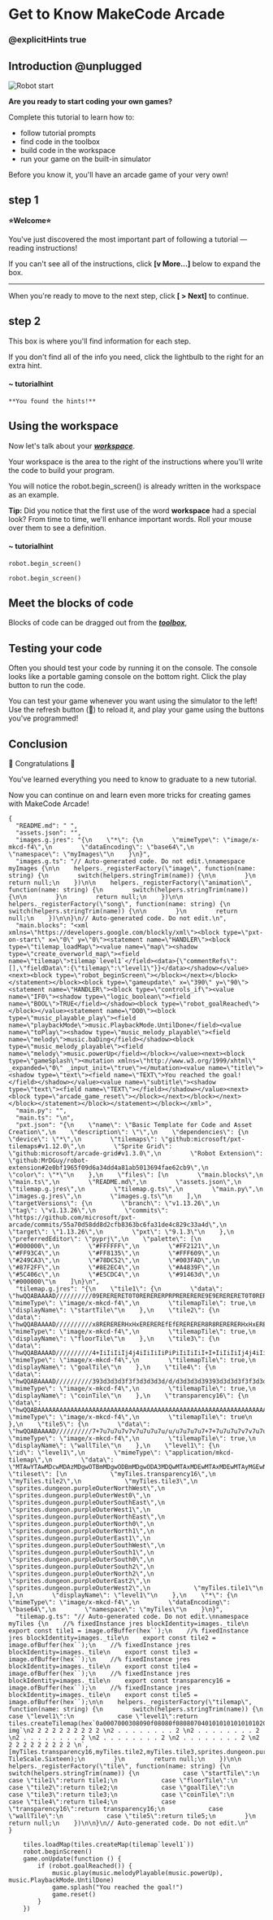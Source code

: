 # Get to Know MakeCode Arcade 

### @explicitHints true

## Introduction @unplugged

![Robot start](https://raw.githubusercontent.com/MrDGuy/pxt-skillmap-robot/main/docs/static/robot1.png "Robot Start" )

**Are you ready to start coding your own games?**

Complete this tutorial to learn how to:
- follow tutorial prompts
- find code in the toolbox
- build code in the workspace
- run your game on the built-in simulator 

Before you know it, you'll have an arcade game of your very own!

## step 1 

**⭐Welcome⭐**

You've just discovered the most important part of following a tutorial — reading instructions!

If you can't see all of the instructions, click **[v More...]** below to expand the box.

---

When you're ready to move to the next step, click **[ >  Next]** to continue.  


## step 2

This box is where you'll find information for each step. 

If you don't find all of the info you need, 
click the lightbulb to the right for an extra hint.


#### ~ tutorialhint 
```
**You found the hints!**
```


## Using the workspace

Now let's talk about your [__*workspace*__](#workIt "The area where you build code").

Your workspace is the area to the right of the instructions where you'll write the code to build your program. 

You will notice the robot.begin_screen() is already written in the workspace as an example.

**Tip:** Did you notice that the first use of the word __workspace__ had a special look? 
From time to time, we'll enhance important words. Roll your mouse over them to see a definition.

#### ~ tutorialhint 
```python
robot.begin_screen()
```

```template
robot.begin_screen()
```

## Meet the blocks of code

Blocks of code can be dragged out from the  [__*toolbox*__](#tools "The strip to the left of your workspace that lists block categories."), 


## Testing your code

Often you should test your code by running it on the console.  The console looks like a portable gaming console on the bottom right.  Click the play button to run the code.

You can test your game whenever you want using the simulator
to the left!  Use the refresh button (🔄) to reload it, and play your
game using the buttons you've programmed!  



## Conclusion 

🎈 Congratulations 🎈 

You've learned everything you need to know to graduate to a new tutorial.

Now you can continue on and learn even more tricks for
creating games with MakeCode Arcade!  

```assetjson
{
  "README.md": " ",
  "assets.json": "",
  "images.g.jres": "{\n    \"*\": {\n        \"mimeType\": \"image/x-mkcd-f4\",\n        \"dataEncoding\": \"base64\",\n        \"namespace\": \"myImages\"\n    }\n}",
  "images.g.ts": "// Auto-generated code. Do not edit.\nnamespace myImages {\n\n    helpers._registerFactory(\"image\", function(name: string) {\n        switch(helpers.stringTrim(name)) {\n\n        }\n        return null;\n    })\n\n    helpers._registerFactory(\"animation\", function(name: string) {\n        switch(helpers.stringTrim(name)) {\n\n        }\n        return null;\n    })\n\n    helpers._registerFactory(\"song\", function(name: string) {\n        switch(helpers.stringTrim(name)) {\n\n        }\n        return null;\n    })\n\n}\n// Auto-generated code. Do not edit.\n",
  "main.blocks": "<xml xmlns=\"https://developers.google.com/blockly/xml\"><block type=\"pxt-on-start\" x=\"0\" y=\"0\"><statement name=\"HANDLER\"><block type=\"tilemap_loadMap\"><value name=\"map\"><shadow type=\"create_overworld_map\"><field name=\"tilemap\">tilemap`level1`</field><data>{\"commentRefs\":[],\"fieldData\":{\"tilemap\":\"level1\"}}</data></shadow></value><next><block type=\"robot_beginScreen\"></block></next></block></statement></block><block type=\"gameupdate\" x=\"390\" y=\"90\"><statement name=\"HANDLER\"><block type=\"controls_if\"><value name=\"IF0\"><shadow type=\"logic_boolean\"><field name=\"BOOL\">TRUE</field></shadow><block type=\"robot_goalReached\"></block></value><statement name=\"DO0\"><block type=\"music_playable_play\"><field name=\"playbackMode\">music.PlaybackMode.UntilDone</field><value name=\"toPlay\"><shadow type=\"music_melody_playable\"><field name=\"melody\">music.baDing</field></shadow><block type=\"music_melody_playable\"><field name=\"melody\">music.powerUp</field></block></value><next><block type=\"gameSplash\"><mutation xmlns=\"http://www.w3.org/1999/xhtml\" _expanded=\"0\" _input_init=\"true\"></mutation><value name=\"title\"><shadow type=\"text\"><field name=\"TEXT\">You reached the goal!</field></shadow></value><value name=\"subtitle\"><shadow type=\"text\"><field name=\"TEXT\"></field></shadow></value><next><block type=\"arcade_game_reset\"></block></next></block></next></block></statement></block></statement></block></xml>",
  "main.py": "",
  "main.ts": "\n",
  "pxt.json": "{\n    \"name\": \"Basic Template for Code and Asset Creation\",\n    \"description\": \"\",\n    \"dependencies\": {\n        \"device\": \"*\",\n        \"tilemaps\": \"github:microsoft/pxt-tilemaps#v1.12.0\",\n        \"Sprite Grid\": \"github:microsoft/arcade-grid#v1.3.0\",\n        \"Robot Extension\": \"github:MrDGuy/robot-extension#2e0bf1965f09d6a34dd4a81ab5013694fae62cb9\",\n        \"color\": \"*\"\n    },\n    \"files\": [\n        \"main.blocks\",\n        \"main.ts\",\n        \"README.md\",\n        \"assets.json\",\n        \"tilemap.g.jres\",\n        \"tilemap.g.ts\",\n        \"main.py\",\n        \"images.g.jres\",\n        \"images.g.ts\"\n    ],\n    \"targetVersions\": {\n        \"branch\": \"v1.13.26\",\n        \"tag\": \"v1.13.26\",\n        \"commits\": \"https://github.com/microsoft/pxt-arcade/commits/55a70d58dd8d2cfb8363bc6fa31de4c829c33a4d\",\n        \"target\": \"1.13.26\",\n        \"pxt\": \"9.1.3\"\n    },\n    \"preferredEditor\": \"pyprj\",\n    \"palette\": [\n        \"#000000\",\n        \"#FFFFFF\",\n        \"#FF2121\",\n        \"#FF93C4\",\n        \"#FF8135\",\n        \"#FFF609\",\n        \"#249CA3\",\n        \"#78DC52\",\n        \"#003FAD\",\n        \"#87F2FF\",\n        \"#8E2EC4\",\n        \"#A4839F\",\n        \"#5C406c\",\n        \"#E5CDC4\",\n        \"#91463d\",\n        \"#000000\"\n    ]\n}\n",
  "tilemap.g.jres": "{\n    \"tile1\": {\n        \"data\": \"hwQQABAAAAD//////////09ERERERET0T0RERERERPRPRERERERE9E9ERERERET0T0RERERERPRPRERERERE9E9ERERERET0T0RERERERPRPRERERERE9E9ERERERET0T0RERERERPRPRERERERE9E9ERERERET0T0RERERERPT//////////w==\",\n        \"mimeType\": \"image/x-mkcd-f4\",\n        \"tilemapTile\": true,\n        \"displayName\": \"startTile\"\n    },\n    \"tile2\": {\n        \"data\": \"hwQQABAAAAD//////////x8RERERERHxHxEREREREfEfERERERER8R8RERERERHxHxEREREREfEfERERERER8R8RERERERHxHxEREREREfEfERERERER8R8RERERERHxHxEREREREfEfERERERER8R8RERERERHxHxEREREREfH//////////w==\",\n        \"mimeType\": \"image/x-mkcd-f4\",\n        \"tilemapTile\": true,\n        \"displayName\": \"floorTile\"\n    },\n    \"tile3\": {\n        \"data\": \"hwQQABAAAAD//////////4+IiIiIiIj4j4iIiIiIiPiPiIiIiIiI+I+IiIiIiIj4j4iIiIiIiPiPiIiIiIiI+I+IiIiIiIj4j4iIiIiIiPiPiIiIiIiI+I+IiIiIiIj4j4iIiIiIiPiPiIiIiIiI+I+IiIiIiIj4j4iIiIiIiPj//////////w==\",\n        \"mimeType\": \"image/x-mkcd-f4\",\n        \"tilemapTile\": true,\n        \"displayName\": \"goalTile\"\n    },\n    \"tile4\": {\n        \"data\": \"hwQQABAAAAD//////////393d3d3d3f3f3d3d3d3d/d/d3d3d3d39393d3d3d3f3f3d3d3d3d/d/d3d3d3d39393d3d3d3f3f3d3d3d3d/d/d3d3d3d39393d3d3d3f3f3d3d3d3d/d/d3d3d3d39393d3d3d3f3f3d3d3d3d/f//////////w==\",\n        \"mimeType\": \"image/x-mkcd-f4\",\n        \"tilemapTile\": true,\n        \"displayName\": \"coinTile\"\n    },\n    \"transparency16\": {\n        \"data\": \"hwQQABAAAAAAAAAAAAAAAAAAAAAAAAAAAAAAAAAAAAAAAAAAAAAAAAAAAAAAAAAAAAAAAAAAAAAAAAAAAAAAAAAAAAAAAAAAAAAAAAAAAAAAAAAAAAAAAAAAAAAAAAAAAAAAAAAAAAAAAAAAAAAAAAAAAAAAAAAAAAAAAAAAAAAAAAAAAAAAAA==\",\n        \"mimeType\": \"image/x-mkcd-f4\",\n        \"tilemapTile\": true\n    },\n    \"tile5\": {\n        \"data\": \"hwQQABAAAAD//////////7+7u7u7u7v7v7u7u7u7u/u/u7u7u7u7+7+7u7u7u7v7v7u7u7u7u/u/u7u7u7u7+7+7u7u7u7v7v7u7u7u7u/u/u7u7u7u7+7+7u7u7u7v7v7u7u7u7u/u/u7u7u7u7+7+7u7u7u7v7v7u7u7u7u/v//////////w==\",\n        \"mimeType\": \"image/x-mkcd-f4\",\n        \"tilemapTile\": true,\n        \"displayName\": \"wallTile\"\n    },\n    \"level1\": {\n        \"id\": \"level1\",\n        \"mimeType\": \"application/mkcd-tilemap\",\n        \"data\": \"MTAwYTAwMDcwMDAzMDgwOTBmMDgwODBmMDgwODA3MDQwMTAxMDEwMTAxMDEwMTAyMGEwNDAxMDEwMTAxMDEwMTAxMDEwYTExMDEwMTAxMDEwMTAxMDEwMTEwMDYwMTAxMDEwMTAxMDEwMTAxMGEwNDEyMDEwMTAxMDEwMTAxMDEwYTA1MGMwYzBlMGQwYzBlMGMwYzBiMjIyMjIyMjIyMjAyMDAwMDAwMjAwMjAwMDAwMDIwMDIwMDAwMDAyMDAyMDAwMDAwMjAwMjAwMDAwMDIwMjIyMjIyMjIyMg==\",\n        \"tileset\": [\n            \"myTiles.transparency16\",\n            \"myTiles.tile2\",\n            \"myTiles.tile3\",\n            \"sprites.dungeon.purpleOuterNorthWest\",\n            \"sprites.dungeon.purpleOuterWest0\",\n            \"sprites.dungeon.purpleOuterSouthEast\",\n            \"sprites.dungeon.purpleOuterWest1\",\n            \"sprites.dungeon.purpleOuterNorthEast\",\n            \"sprites.dungeon.purpleOuterNorth0\",\n            \"sprites.dungeon.purpleOuterNorth1\",\n            \"sprites.dungeon.purpleOuterEast1\",\n            \"sprites.dungeon.purpleOuterSouthWest\",\n            \"sprites.dungeon.purpleOuterSouth1\",\n            \"sprites.dungeon.purpleOuterSouth0\",\n            \"sprites.dungeon.purpleOuterSouth2\",\n            \"sprites.dungeon.purpleOuterNorth2\",\n            \"sprites.dungeon.purpleOuterEast2\",\n            \"sprites.dungeon.purpleOuterWest2\",\n            \"myTiles.tile1\"\n        ],\n        \"displayName\": \"level1\"\n    },\n    \"*\": {\n        \"mimeType\": \"image/x-mkcd-f4\",\n        \"dataEncoding\": \"base64\",\n        \"namespace\": \"myTiles\"\n    }\n}",
  "tilemap.g.ts": "// Auto-generated code. Do not edit.\nnamespace myTiles {\n    //% fixedInstance jres blockIdentity=images._tile\n    export const tile1 = image.ofBuffer(hex``);\n    //% fixedInstance jres blockIdentity=images._tile\n    export const tile2 = image.ofBuffer(hex``);\n    //% fixedInstance jres blockIdentity=images._tile\n    export const tile3 = image.ofBuffer(hex``);\n    //% fixedInstance jres blockIdentity=images._tile\n    export const tile4 = image.ofBuffer(hex``);\n    //% fixedInstance jres blockIdentity=images._tile\n    export const transparency16 = image.ofBuffer(hex``);\n    //% fixedInstance jres blockIdentity=images._tile\n    export const tile5 = image.ofBuffer(hex``);\n\n    helpers._registerFactory(\"tilemap\", function(name: string) {\n        switch(helpers.stringTrim(name)) {\n            case \"level1\":\n            case \"level1\":return tiles.createTilemap(hex`0a0007000308090f08080f0808070401010101010101020a0401010101010101010a110101010101010101100601010101010101010a0412010101010101010a050c0c0e0d0c0e0c0c0b`, img`\n2 2 2 2 2 2 2 2 2 2 \n2 . . . . . . . . 2 \n2 . . . . . . . . 2 \n2 . . . . . . . . 2 \n2 . . . . . . . . 2 \n2 . . . . . . . . 2 \n2 2 2 2 2 2 2 2 2 2 \n`, [myTiles.transparency16,myTiles.tile2,myTiles.tile3,sprites.dungeon.purpleOuterNorthWest,sprites.dungeon.purpleOuterWest0,sprites.dungeon.purpleOuterSouthEast,sprites.dungeon.purpleOuterWest1,sprites.dungeon.purpleOuterNorthEast,sprites.dungeon.purpleOuterNorth0,sprites.dungeon.purpleOuterNorth1,sprites.dungeon.purpleOuterEast1,sprites.dungeon.purpleOuterSouthWest,sprites.dungeon.purpleOuterSouth1,sprites.dungeon.purpleOuterSouth0,sprites.dungeon.purpleOuterSouth2,sprites.dungeon.purpleOuterNorth2,sprites.dungeon.purpleOuterEast2,sprites.dungeon.purpleOuterWest2,myTiles.tile1], TileScale.Sixteen);\n        }\n        return null;\n    })\n\n    helpers._registerFactory(\"tile\", function(name: string) {\n        switch(helpers.stringTrim(name)) {\n            case \"startTile\":\n            case \"tile1\":return tile1;\n            case \"floorTile\":\n            case \"tile2\":return tile2;\n            case \"goalTile\":\n            case \"tile3\":return tile3;\n            case \"coinTile\":\n            case \"tile4\":return tile4;\n            case \"transparency16\":return transparency16;\n            case \"wallTile\":\n            case \"tile5\":return tile5;\n        }\n        return null;\n    })\n\n}\n// Auto-generated code. Do not edit.\n"
}
```


```customts
    tiles.loadMap(tiles.createMap(tilemap`level1`))
    robot.beginScreen()
    game.onUpdate(function () {
        if (robot.goalReached()) {
            music.play(music.melodyPlayable(music.powerUp), music.PlaybackMode.UntilDone)
            game.splash("You reached the goal!")
            game.reset()
        }
    })
```
